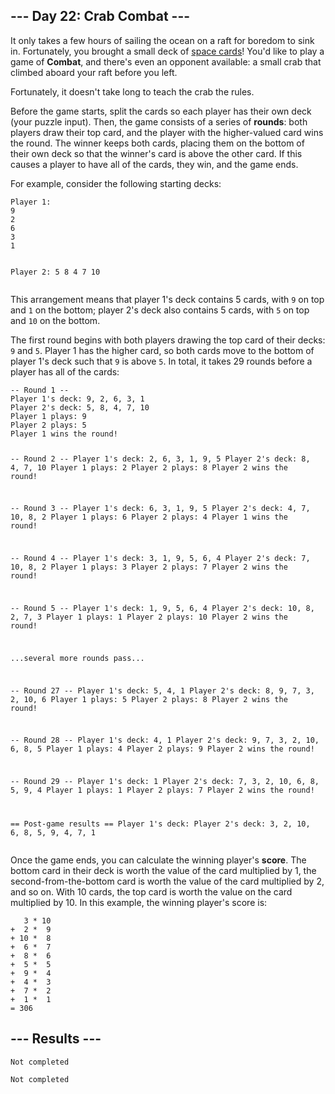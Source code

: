 <article class="day-desc"><h2>--- Day 22: Crab Combat ---</h2><p>It only takes a few hours of sailing the ocean on a raft for boredom to sink in. Fortunately, you brought a small deck of <a href="/2019/day/22">space cards</a>! You'd like to play a game of <b>Combat</b>, and there's even an opponent available: a small crab that climbed aboard your raft before you left.</p>
<p>Fortunately, it doesn't take long to teach the crab the rules.</p>
<p>Before the game starts, split the cards so each player has their own deck (your puzzle input). Then, the game consists of a series of <b>rounds</b>: both players draw their top card, and the player with the higher-valued card wins the round. The winner keeps both cards, placing them on the bottom of their own deck so that the winner's card is above the other card. If this causes a player to have all of the cards, they win, and the game ends.</p>
<p>For example, consider the following starting decks:</p>
<pre><code>Player 1:
9
2
6
3
1

Player 2:
5
8
4
7
10
</code></pre>
<p>This arrangement means that player 1's deck contains 5 cards, with <code>9</code> on top and <code>1</code> on the bottom; player 2's deck also contains 5 cards, with <code>5</code> on top and <code>10</code> on the bottom.</p>
<p>The first round begins with both players drawing the top card of their decks: <code>9</code> and <code>5</code>. Player 1 has the higher card, so both cards move to the bottom of player 1's deck such that <code>9</code> is above <code>5</code>. In total, it takes 29 rounds before a player has all of the cards:</p>
<pre><code>-- Round 1 --
Player 1's deck: 9, 2, 6, 3, 1
Player 2's deck: 5, 8, 4, 7, 10
Player 1 plays: 9
Player 2 plays: 5
Player 1 wins the round!

-- Round 2 --
Player 1's deck: 2, 6, 3, 1, 9, 5
Player 2's deck: 8, 4, 7, 10
Player 1 plays: 2
Player 2 plays: 8
Player 2 wins the round!

-- Round 3 --
Player 1's deck: 6, 3, 1, 9, 5
Player 2's deck: 4, 7, 10, 8, 2
Player 1 plays: 6
Player 2 plays: 4
Player 1 wins the round!

-- Round 4 --
Player 1's deck: 3, 1, 9, 5, 6, 4
Player 2's deck: 7, 10, 8, 2
Player 1 plays: 3
Player 2 plays: 7
Player 2 wins the round!

-- Round 5 --
Player 1's deck: 1, 9, 5, 6, 4
Player 2's deck: 10, 8, 2, 7, 3
Player 1 plays: 1
Player 2 plays: 10
Player 2 wins the round!

...several more rounds pass...

-- Round 27 --
Player 1's deck: 5, 4, 1
Player 2's deck: 8, 9, 7, 3, 2, 10, 6
Player 1 plays: 5
Player 2 plays: 8
Player 2 wins the round!

-- Round 28 --
Player 1's deck: 4, 1
Player 2's deck: 9, 7, 3, 2, 10, 6, 8, 5
Player 1 plays: 4
Player 2 plays: 9
Player 2 wins the round!

-- Round 29 --
Player 1's deck: 1
Player 2's deck: 7, 3, 2, 10, 6, 8, 5, 9, 4
Player 1 plays: 1
Player 2 plays: 7
Player 2 wins the round!


== Post-game results ==
Player 1's deck: 
Player 2's deck: 3, 2, 10, 6, 8, 5, 9, 4, 7, 1
</code></pre>
<p>Once the game ends, you can calculate the winning player's <b>score</b>. The bottom card in their deck is worth the value of the card multiplied by 1, the second-from-the-bottom card is worth the value of the card multiplied by 2, and so on. With 10 cards, the top card is worth the value on the card multiplied by 10. In this example, the winning player's score is:</p>
<pre><code>   3 * 10
+  2 *  9
+ 10 *  8
+  6 *  7
+  8 *  6
+  5 *  5
+  9 *  4
+  4 *  3
+  7 *  2
+  1 *  1
= 306
</code></pre>


</article>

<form method="post" action="22/answer"><input type="hidden" name="level" value="1"></form>
<h2>--- Results ---</h2>
<pre><code>Not completed</code></pre>
<pre><code>Not completed</code></pre>